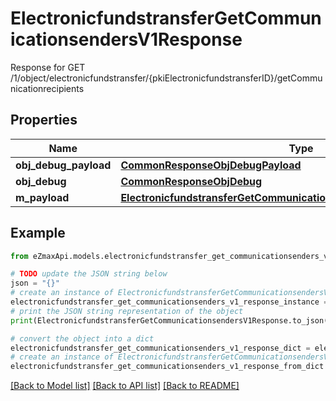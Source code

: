 # ElectronicfundstransferGetCommunicationsendersV1Response

Response for GET /1/object/electronicfundstransfer/{pkiElectronicfundstransferID}/getCommunicationrecipients

## Properties

Name | Type | Description | Notes
------------ | ------------- | ------------- | -------------
**obj_debug_payload** | [**CommonResponseObjDebugPayload**](CommonResponseObjDebugPayload.md) |  | 
**obj_debug** | [**CommonResponseObjDebug**](CommonResponseObjDebug.md) |  | [optional] 
**m_payload** | [**ElectronicfundstransferGetCommunicationsendersV1ResponseMPayload**](ElectronicfundstransferGetCommunicationsendersV1ResponseMPayload.md) |  | 

## Example

```python
from eZmaxApi.models.electronicfundstransfer_get_communicationsenders_v1_response import ElectronicfundstransferGetCommunicationsendersV1Response

# TODO update the JSON string below
json = "{}"
# create an instance of ElectronicfundstransferGetCommunicationsendersV1Response from a JSON string
electronicfundstransfer_get_communicationsenders_v1_response_instance = ElectronicfundstransferGetCommunicationsendersV1Response.from_json(json)
# print the JSON string representation of the object
print(ElectronicfundstransferGetCommunicationsendersV1Response.to_json())

# convert the object into a dict
electronicfundstransfer_get_communicationsenders_v1_response_dict = electronicfundstransfer_get_communicationsenders_v1_response_instance.to_dict()
# create an instance of ElectronicfundstransferGetCommunicationsendersV1Response from a dict
electronicfundstransfer_get_communicationsenders_v1_response_from_dict = ElectronicfundstransferGetCommunicationsendersV1Response.from_dict(electronicfundstransfer_get_communicationsenders_v1_response_dict)
```
[[Back to Model list]](../README.md#documentation-for-models) [[Back to API list]](../README.md#documentation-for-api-endpoints) [[Back to README]](../README.md)


